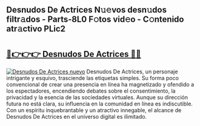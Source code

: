## Desnudos De Actrices N𝚞𝚎vos desn𝚞dos filtr𝚊dos - Parts-8L0 F𝚘tos vid𝚎o - C𝚘ntenido atr𝚊ctivo PLic2

# <h2><a href="http://mb95u0e.tromn.icu/?c=Desnudos+De+Actrices">🔗👉👉👉 Desnudos De Actrices 🔗🔗</a></h2>

[![Desnudos De Actrices nuevo](https://i.imgur.com/pEAQMta.gif)](http://mb95u0e.tromn.icu/?c=Desnudos+De+Actrices)
Desnudos De Actrices, un personaje intrigante y esquivo, trasciende las etiquetas simples. Su forma poco convencional de crear una presencia en línea ha magnetizado y ofendido a los espectadores, encendiendo debates sobre el consentimiento, la privacidad y la esencia de las sociedades virtuales. Aunque su dirección futura no está clara, su influencia en la comunidad en línea es indiscutible. Con un espíritu inquebrantable y un atractivo innegable, el alcance de Desnudos De Actrices en el universo digital es ilimitado.
